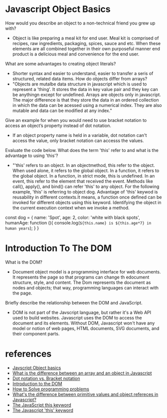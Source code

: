 # Javascript Object Basics

How would you describe an object to a non-technical friend you grew up with?
- Object is like preparing a meal kit for end user. Meal kit is comprised of recipes, raw ingredients, packaging, spices, sauce and etc. When these elements are all combined together in their own purposeful manner end product is a delicious meal and convenience for the end user.

What are some advantages to creating object literals?
- Shorter syntax and easier to understand, easier to transfer a seris of structured, related data items.
How do objects differ from arrays?
- "Objects are mutalbe data structure in javascript which is used to represent a 'thing'. It stores the data in key value pair and they key can be anythingn except for undefined. Arrays are objects only in javascript. The major difference is that they store the data in an ordered collection in which the data can be acessed using a numerical index. They are also mutable and data can be modified at any index."

Give an example for when you would need to use bracket notation to access an object’s property instead of dot notation.
- If an object property name is held in a variable, dot notation can't access the value, only bracket notation can accesss the values. 

Evaluate the code below. What does the term 'this' refer to and what is the advantage to using 'this'?
- "'this' refers to an object. In an objectmethod, this refer to the object. When used alone, it refers to the global object. In a function, it refers to the global object. In a function, in strict mode, this is undefined. In an event, this refer to the element that received the event. Methods like call(), apply(), and bind() can refer 'this' to any object. For the following example, 'this' is referring to object dog. Advantage of 'this' keywod is reusability in different contexts.It means, a function once defined can be invoked for different objects using this keyword. Identifying the object in the current execution context when we invoke a method.

const dog = {
  name: 'Spot',
  age: 2,
  color: 'white with black spots',
  humanAge: function (){
    console.log(`${this.name} is ${this.age*7} in human years`);
  }
}

# Introduction To The DOM

What is the DOM?
- Document object model is a programming interface for web documents. It represents the page so that programs can change th edocument structure, style, and content. The Dom represents the document as nodes and objects; that way, programming languages can interact with the page.

Briefly describe the relationship between the DOM and JavaScript.
- DOM is not part of the Javscript language, but rather it's a Web API used to build websites. Javascript uses the DOM to access the document and its elements. Without DOM, Javascript won't have any model or notion of web pages, HTML documents, SVG documents, and their component parts.

# references
- [Javscript Object basics](https://developer.mozilla.org/en-US/docs/Learn/JavaScript/Objects/Basics)
- [What is the difference between an array and an object in Javascript](https://learnersbucket.com/examples/array/what-is-the-difference-between-an-array-and-an-object-in-javascript/)
- [Dot notation vs. Bracket notation](https://codeburst.io/javascript-quickie-dot-notation-vs-bracket-notation-333641c0f781)
- [Introduction to the DOM](https://developer.mozilla.org/en-US/docs/Web/API/Document_Object_Model/Introduction)
- [How to Solve programming problems](https://simpleprogrammer.com/solving-problems-breaking-it-down/)
- [What's the difference between primitive values and object refereces in Javascript?](https://betterprogramming.pub/intermediate-javascript-whats-the-difference-between-primitive-values-and-object-references-e863d70677b)
- [The JavaScript this keyword](https://www.w3schools.com/js/js_this.asp#:~:text=In%20JavaScript%2C%20the%20this%20keyword,this%20refers%20to%20the%20object.)
- [The Javascript 'this' keyword](https://www.freecodecamp.org/news/javascript-this-keyword-binding-rules/#:~:text=In%20JavaScript%2C%20the%20this%20keyword,when%20we%20invoke%20a%20method.)
